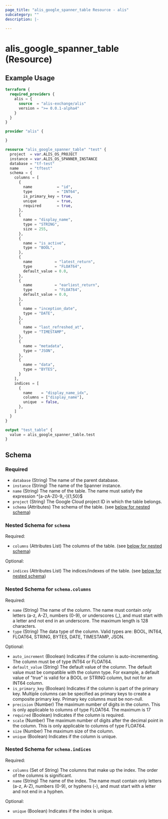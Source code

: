 ```yaml
---
page_title: "alis_google_spanner_table Resource - alis"
subcategory: ""
description: |-
  
---
```


# alis_google_spanner_table (Resource)



## Example Usage

```terraform
terraform {
  required_providers {
    alis = {
      source  = "alis-exchange/alis"
      version = ">= 0.0.1-alpha4"
    }
  }
}

provider "alis" {

}

resource "alis_google_spanner_table" "test" {
  project  = var.ALIS_OS_PROJECT
  instance = var.ALIS_OS_SPANNER_INSTANCE
  database = "tf-test"
  name     = "tftest"
  schema = {
    columns = [
      {
        name           = "id",
        type           = "INT64",
        is_primary_key = true,
        unique         = true,
        required       = true,
      },
      {
        name = "display_name",
        type = "STRING",
        size = 255,
      },
      {
        name = "is_active",
        type = "BOOL",
      },
      {
        name          = "latest_return",
        type          = "FLOAT64",
        default_value = 0.0,
      },
      {
        name          = "earliest_return",
        type          = "FLOAT64",
        default_value = 0.0,
      },
      {
        name = "inception_date",
        type = "DATE",
      },
      {
        name = "last_refreshed_at",
        type = "TIMESTAMP",
      },
      {
        name = "metadata",
        type = "JSON",
      },
      {
        name = "data",
        type = "BYTES",
      }
    ],
    indices = [
      {
        name    = "display_name_idx",
        columns = ["display_name"],
        unique  = false,
      },
    ]
  }
}

output "test_table" {
  value = alis_google_spanner_table.test
}
```

<!-- schema generated by tfplugindocs -->
## Schema

### Required

- `database` (String) The name of the parent database.
- `instance` (String) The name of the Spanner instance.
- `name` (String) The name of the table.
				The name must satisfy the expression ^[a-zA-Z0-9_-]{1,50}$
- `project` (String) The Google Cloud project ID in which the table belongs.
- `schema` (Attributes) The schema of the table. (see [below for nested schema](#nestedatt--schema))

<a id="nestedatt--schema"></a>
### Nested Schema for `schema`

Required:

- `columns` (Attributes List) The columns of the table. (see [below for nested schema](#nestedatt--schema--columns))

Optional:

- `indices` (Attributes List) The indices/indexes of the table. (see [below for nested schema](#nestedatt--schema--indices))

<a id="nestedatt--schema--columns"></a>
### Nested Schema for `schema.columns`

Required:

- `name` (String) The name of the column. 
									The name must contain only letters (a-z, A-Z), numbers (0-9), or underscores (_), and must start with a letter and not end in an underscore. 
									The maximum length is 128 characters.
- `type` (String) The data type of the column.
									Valid types are: BOOL, INT64, FLOAT64, STRING, BYTES, DATE, TIMESTAMP, JSON.

Optional:

- `auto_increment` (Boolean) Indicates if the column is auto-incrementing. 
									The column must be of type INT64 or FLOAT64.
- `default_value` (String) The default value of the column.
									The default value must be compatible with the column type.
									For example, a default value of "true" is valid for a BOOL or STRING column, but not for an INT64 column.
- `is_primary_key` (Boolean) Indicates if the column is part of the primary key. 
									Multiple columns can be specified as primary keys to create a composite primary key. 
									Primary key columns must be non-null.
- `precision` (Number) The maximum number of digits in the column.
									This is only applicable to columns of type FLOAT64.
									The maximum is 17
- `required` (Boolean) Indicates if the column is required.
- `scale` (Number) The maximum number of digits after the decimal point in the column.
									This is only applicable to columns of type FLOAT64.
- `size` (Number) The maximum size of the column.
- `unique` (Boolean) Indicates if the column is unique.


<a id="nestedatt--schema--indices"></a>
### Nested Schema for `schema.indices`

Required:

- `columns` (Set of String) The columns that make up the index.
									The order of the columns is significant.
- `name` (String) The name of the index.
									The name must contain only letters (a-z, A-Z), numbers (0-9), or hyphens (-), and must start with a letter and not end in a hyphen.

Optional:

- `unique` (Boolean) Indicates if the index is unique.